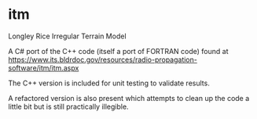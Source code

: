 # itm
Longley Rice Irregular Terrain Model

A C# port of the C++ code (itself a port of FORTRAN code) found at https://www.its.bldrdoc.gov/resources/radio-propagation-software/itm/itm.aspx

The C++ version is included for unit testing to validate results.

A refactored version is also present which attempts to clean up the code a little bit but is still practically illegible.

